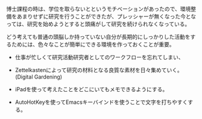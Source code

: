 
博士課程の時は、学位を取らないとというモチベーションがあったので、環境整備をあまりせずに研究を行うことができたが、プレッシャーが無くなった今となっては、研究を始めようとすると頭痛がして研究を続けられなくなっている。

どう考えても普通の頭脳しか持っていない自分が長期的にしっかりした活動をするためには、色々なことが簡単にできる環境を作っておくことが重要。

- 仕事が忙しくて研究活動研究者としてのワークフローを忘れてしまい、

- Zettelkastenによって研究の材料となる良質な素材を日々集めていく。(Digital Gardening)
- iPadを使って考えたことをどこにいてもメモできるようにする。
- AutoHotKeyを使ってEmacsキーバインドを使うことで文字を打ちやすくする。

